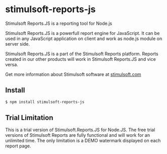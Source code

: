 # stimulsoft-reports-js
Stimulsoft Reports.JS is a reporting tool for Node.js



Stimulsoft Reports.JS is a powerfull report engine for JavaScript. It can be used in any JavaScript application on client and work as node.js module on server side.

Stimulsoft Reports.JS is a part of the Stimulsoft Reports platform. Reports created in our other products will work in Stimulsoft Reports.JS and vice versa.

Get more information about Stimulsoft software at [stimulsoft.com](http://www.stimulsoft.com)


## Install

```sh
$ npm install stimulsoft-reports-js
```


## Trial Limitation

This is a trial version of Stimulsoft.Reports.JS for Node.JS. The free trial versions of Stimulsoft Reports are fully functional and will work for an unlimited time. The only limitation is a DEMO watermark displayed on each report page.